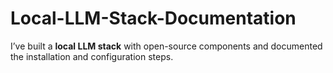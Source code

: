 # Local-LLM-Stack-Documentation
I’ve built a **local LLM stack** with open-source components and documented the installation and configuration steps. 
